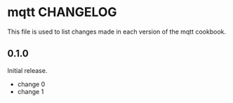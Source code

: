 # mqtt CHANGELOG

This file is used to list changes made in each version of the mqtt cookbook.

## 0.1.0

Initial release.

- change 0
- change 1
